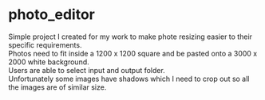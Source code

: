 # photo_editor
Simple project I created for my work to make phote resizing easier to their specific requirements.</br>
Photos need to fit inside a 1200 x 1200 square and be pasted onto a 3000 x 2000 white background.</br>
Users are able to select input and output folder.</br>
Unfortunately some images have shadows which I need to crop out so all the images are of similar size.</br>
